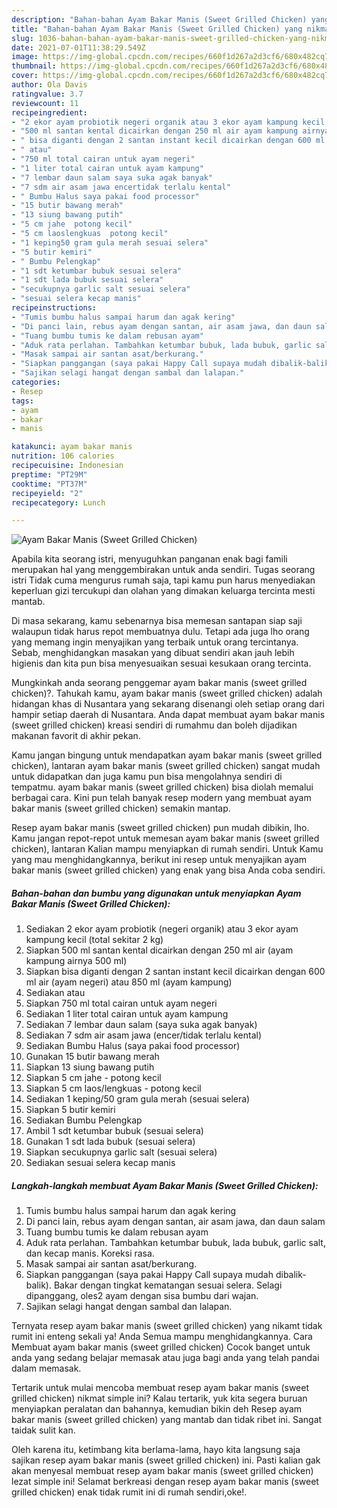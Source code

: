 ```yaml
---
description: "Bahan-bahan Ayam Bakar Manis (Sweet Grilled Chicken) yang nikmat Untuk Jualan"
title: "Bahan-bahan Ayam Bakar Manis (Sweet Grilled Chicken) yang nikmat Untuk Jualan"
slug: 1036-bahan-bahan-ayam-bakar-manis-sweet-grilled-chicken-yang-nikmat-untuk-jualan
date: 2021-07-01T11:38:29.549Z
image: https://img-global.cpcdn.com/recipes/660f1d267a2d3cf6/680x482cq70/ayam-bakar-manis-sweet-grilled-chicken-foto-resep-utama.jpg
thumbnail: https://img-global.cpcdn.com/recipes/660f1d267a2d3cf6/680x482cq70/ayam-bakar-manis-sweet-grilled-chicken-foto-resep-utama.jpg
cover: https://img-global.cpcdn.com/recipes/660f1d267a2d3cf6/680x482cq70/ayam-bakar-manis-sweet-grilled-chicken-foto-resep-utama.jpg
author: Ola Davis
ratingvalue: 3.7
reviewcount: 11
recipeingredient:
- "2 ekor ayam probiotik negeri organik atau 3 ekor ayam kampung kecil total sekitar 2 kg"
- "500 ml santan kental dicairkan dengan 250 ml air ayam kampung airnya 500 ml"
- " bisa diganti dengan 2 santan instant kecil dicairkan dengan 600 ml air ayam negeri atau 850 ml ayam kampung"
- " atau"
- "750 ml total cairan untuk ayam negeri"
- "1 liter total cairan untuk ayam kampung"
- "7 lembar daun salam saya suka agak banyak"
- "7 sdm air asam jawa encertidak terlalu kental"
- " Bumbu Halus saya pakai food processor"
- "15 butir bawang merah"
- "13 siung bawang putih"
- "5 cm jahe  potong kecil"
- "5 cm laoslengkuas  potong kecil"
- "1 keping50 gram gula merah sesuai selera"
- "5 butir kemiri"
- " Bumbu Pelengkap"
- "1 sdt ketumbar bubuk sesuai selera"
- "1 sdt lada bubuk sesuai selera"
- "secukupnya garlic salt sesuai selera"
- "sesuai selera kecap manis"
recipeinstructions:
- "Tumis bumbu halus sampai harum dan agak kering"
- "Di panci lain, rebus ayam dengan santan, air asam jawa, dan daun salam"
- "Tuang bumbu tumis ke dalam rebusan ayam"
- "Aduk rata perlahan. Tambahkan ketumbar bubuk, lada bubuk, garlic salt, dan kecap manis. Koreksi rasa."
- "Masak sampai air santan asat/berkurang."
- "Siapkan panggangan (saya pakai Happy Call supaya mudah dibalik-balik). Bakar dengan tingkat kematangan sesuai selera. Selagi dipanggang, oles2 ayam dengan sisa bumbu dari wajan."
- "Sajikan selagi hangat dengan sambal dan lalapan."
categories:
- Resep
tags:
- ayam
- bakar
- manis

katakunci: ayam bakar manis 
nutrition: 106 calories
recipecuisine: Indonesian
preptime: "PT29M"
cooktime: "PT37M"
recipeyield: "2"
recipecategory: Lunch

---
```



![Ayam Bakar Manis (Sweet Grilled Chicken)](https://img-global.cpcdn.com/recipes/660f1d267a2d3cf6/680x482cq70/ayam-bakar-manis-sweet-grilled-chicken-foto-resep-utama.jpg)

Apabila kita seorang istri, menyuguhkan panganan enak bagi famili merupakan hal yang menggembirakan untuk anda sendiri. Tugas seorang istri Tidak cuma mengurus rumah saja, tapi kamu pun harus menyediakan keperluan gizi tercukupi dan olahan yang dimakan keluarga tercinta mesti mantab.

Di masa  sekarang, kamu sebenarnya bisa memesan santapan siap saji walaupun tidak harus repot membuatnya dulu. Tetapi ada juga lho orang yang memang ingin menyajikan yang terbaik untuk orang tercintanya. Sebab, menghidangkan masakan yang dibuat sendiri akan jauh lebih higienis dan kita pun bisa menyesuaikan sesuai kesukaan orang tercinta. 



Mungkinkah anda seorang penggemar ayam bakar manis (sweet grilled chicken)?. Tahukah kamu, ayam bakar manis (sweet grilled chicken) adalah hidangan khas di Nusantara yang sekarang disenangi oleh setiap orang dari hampir setiap daerah di Nusantara. Anda dapat membuat ayam bakar manis (sweet grilled chicken) kreasi sendiri di rumahmu dan boleh dijadikan makanan favorit di akhir pekan.

Kamu jangan bingung untuk mendapatkan ayam bakar manis (sweet grilled chicken), lantaran ayam bakar manis (sweet grilled chicken) sangat mudah untuk didapatkan dan juga kamu pun bisa mengolahnya sendiri di tempatmu. ayam bakar manis (sweet grilled chicken) bisa diolah memalui berbagai cara. Kini pun telah banyak resep modern yang membuat ayam bakar manis (sweet grilled chicken) semakin mantap.

Resep ayam bakar manis (sweet grilled chicken) pun mudah dibikin, lho. Kamu jangan repot-repot untuk memesan ayam bakar manis (sweet grilled chicken), lantaran Kalian mampu menyiapkan di rumah sendiri. Untuk Kamu yang mau menghidangkannya, berikut ini resep untuk menyajikan ayam bakar manis (sweet grilled chicken) yang enak yang bisa Anda coba sendiri.

<!--inarticleads1-->

##### Bahan-bahan dan bumbu yang digunakan untuk menyiapkan Ayam Bakar Manis (Sweet Grilled Chicken):

1. Sediakan 2 ekor ayam probiotik (negeri organik) atau 3 ekor ayam kampung kecil (total sekitar 2 kg)
1. Siapkan 500 ml santan kental dicairkan dengan 250 ml air (ayam kampung airnya 500 ml)
1. Siapkan  bisa diganti dengan 2 santan instant kecil dicairkan dengan 600 ml air (ayam negeri) atau 850 ml (ayam kampung)
1. Sediakan  atau
1. Siapkan 750 ml total cairan untuk ayam negeri
1. Sediakan 1 liter total cairan untuk ayam kampung
1. Sediakan 7 lembar daun salam (saya suka agak banyak)
1. Sediakan 7 sdm air asam jawa (encer/tidak terlalu kental)
1. Sediakan  Bumbu Halus (saya pakai food processor)
1. Gunakan 15 butir bawang merah
1. Siapkan 13 siung bawang putih
1. Siapkan 5 cm jahe - potong kecil
1. Siapkan 5 cm laos/lengkuas - potong kecil
1. Sediakan 1 keping/50 gram gula merah (sesuai selera)
1. Siapkan 5 butir kemiri
1. Sediakan  Bumbu Pelengkap
1. Ambil 1 sdt ketumbar bubuk (sesuai selera)
1. Gunakan 1 sdt lada bubuk (sesuai selera)
1. Siapkan secukupnya garlic salt (sesuai selera)
1. Sediakan sesuai selera kecap manis




<!--inarticleads2-->

##### Langkah-langkah membuat Ayam Bakar Manis (Sweet Grilled Chicken):

1. Tumis bumbu halus sampai harum dan agak kering
1. Di panci lain, rebus ayam dengan santan, air asam jawa, dan daun salam
1. Tuang bumbu tumis ke dalam rebusan ayam
1. Aduk rata perlahan. Tambahkan ketumbar bubuk, lada bubuk, garlic salt, dan kecap manis. Koreksi rasa.
1. Masak sampai air santan asat/berkurang.
1. Siapkan panggangan (saya pakai Happy Call supaya mudah dibalik-balik). Bakar dengan tingkat kematangan sesuai selera. Selagi dipanggang, oles2 ayam dengan sisa bumbu dari wajan.
1. Sajikan selagi hangat dengan sambal dan lalapan.




Ternyata resep ayam bakar manis (sweet grilled chicken) yang nikamt tidak rumit ini enteng sekali ya! Anda Semua mampu menghidangkannya. Cara Membuat ayam bakar manis (sweet grilled chicken) Cocok banget untuk anda yang sedang belajar memasak atau juga bagi anda yang telah pandai dalam memasak.

Tertarik untuk mulai mencoba membuat resep ayam bakar manis (sweet grilled chicken) nikmat simple ini? Kalau tertarik, yuk kita segera buruan menyiapkan peralatan dan bahannya, kemudian bikin deh Resep ayam bakar manis (sweet grilled chicken) yang mantab dan tidak ribet ini. Sangat taidak sulit kan. 

Oleh karena itu, ketimbang kita berlama-lama, hayo kita langsung saja sajikan resep ayam bakar manis (sweet grilled chicken) ini. Pasti kalian gak akan menyesal membuat resep ayam bakar manis (sweet grilled chicken) lezat simple ini! Selamat berkreasi dengan resep ayam bakar manis (sweet grilled chicken) enak tidak rumit ini di rumah sendiri,oke!.

